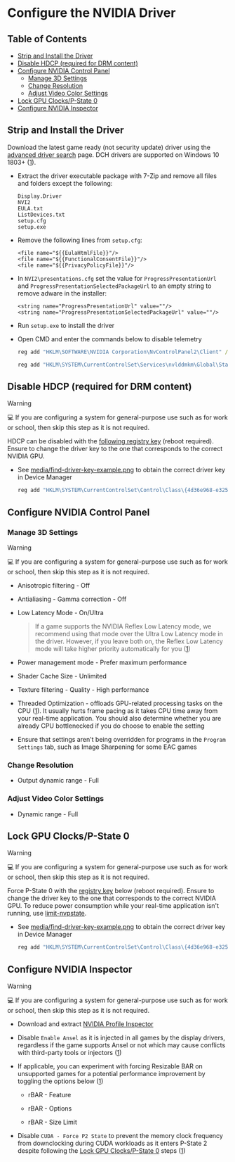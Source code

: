 # Configure the NVIDIA Driver

## Table of Contents

- [Strip and Install the Driver](#strip-and-install-the-driver)
- [Disable HDCP (required for DRM content)](#disable-hdcp-required-for-drm-content)
- [Configure NVIDIA Control Panel](#configure-nvidia-control-panel)
    - [Manage 3D Settings](#manage-3d-settings)
    - [Change Resolution](#change-resolution)
    - [Adjust Video Color Settings](#adjust-video-color-settings)
- [Lock GPU Clocks/P-State 0](#lock-gpu-clocksp-state-0)
- [Configure NVIDIA Inspector](#configure-nvidia-inspector)

## Strip and Install the Driver

Download the latest game ready (not security update) driver using the [advanced driver search](https://www.nvidia.com/download/find.aspx) page. DCH drivers are supported on Windows 10 1803+ ([1](https://nvidia.custhelp.com/app/answers/detail/a_id/4777/~/nvidia-dch%2Fstandard-display-drivers-for-windows-10-faq)).

- Extract the driver executable package with 7-Zip and remove all files and folders except the following:

    ```
    Display.Driver
    NVI2
    EULA.txt
    ListDevices.txt
    setup.cfg
    setup.exe
    ```

- Remove the following lines from ``setup.cfg``:

    ```
    <file name="${{EulaHtmlFile}}"/>
    <file name="${{FunctionalConsentFile}}"/>
    <file name="${{PrivacyPolicyFile}}"/>
    ```

- In ``NVI2\presentations.cfg`` set the value for ``ProgressPresentationUrl`` and ``ProgressPresentationSelectedPackageUrl`` to an empty string to remove adware in the installer:

    ```
    <string name="ProgressPresentationUrl" value=""/>
    <string name="ProgressPresentationSelectedPackageUrl" value=""/>
    ```

- Run ``setup.exe`` to install the driver

- Open CMD and enter the commands below to disable telemetry

    ```bat
    reg add "HKLM\SOFTWARE\NVIDIA Corporation\NvControlPanel2\Client" /v "OptInOrOutPreference" /t REG_DWORD /d "0" /f
    ```

    ```bat
    reg add "HKLM\SYSTEM\CurrentControlSet\Services\nvlddmkm\Global\Startup\SendTelemetryData" /t REG_DWORD /d "0" /f
    ```

## Disable HDCP (required for DRM content)

> [!WARNING]
> 💻 If you are configuring a system for general-purpose use such as for work or school, then skip this step as it is not required.

HDCP can be disabled with the [following registry key](https://github.com/djdallmann/GamingPCSetup/blob/master/CONTENT/RESEARCH/WINDRIVERS/README.md#q-are-there-any-configuration-options-that-allow-you-to-disable-hdcp-when-using-nvidia-based-graphics-cards) (reboot required). Ensure to change the driver key to the one that corresponds to the correct NVIDIA GPU.

- See [media/find-driver-key-example.png](/media/find-driver-key-example.png) to obtain the correct driver key in Device Manager

    ```bat
    reg add "HKLM\SYSTEM\CurrentControlSet\Control\Class\{4d36e968-e325-11ce-bfc1-08002be10318}\0000" /v "RMHdcpKeyglobZero" /t REG_DWORD /d "1" /f
    ```

## Configure NVIDIA Control Panel

### Manage 3D Settings

> [!WARNING]
> 💻 If you are configuring a system for general-purpose use such as for work or school, then skip this step as it is not required.

- Anisotropic filtering - Off

- Antialiasing - Gamma correction - Off

- Low Latency Mode - On/Ultra

    > If a game supports the NVIDIA Reflex Low Latency mode, we recommend using that mode over the Ultra Low Latency mode in the driver. However, if you leave both on, the Reflex Low Latency mode will take higher priority automatically for you ([1](https://www.nvidia.com/en-gb/geforce/news/reflex-low-latency-platform))

- Power management mode - Prefer maximum performance

- Shader Cache Size - Unlimited

- Texture filtering - Quality - High performance

- Threaded Optimization - offloads GPU-related processing tasks on the CPU ([1](https://tweakguides.pcgamingwiki.com/NVFORCE_8.html)). It usually hurts frame pacing as it takes CPU time away from your real-time application. You should also determine whether you are already CPU bottlenecked if you do choose to enable the setting

- Ensure that settings aren't being overridden for programs in the ``Program Settings`` tab, such as Image Sharpening for some EAC games

### Change Resolution

- Output dynamic range - Full

### Adjust Video Color Settings

- Dynamic range - Full

## Lock GPU Clocks/P-State 0

> [!WARNING]
> 💻 If you are configuring a system for general-purpose use such as for work or school, then skip this step as it is not required.

Force P-State 0 with the [registry key](https://github.com/djdallmann/GamingPCSetup/blob/master/CONTENT/RESEARCH/WINDRIVERS/README.md#q-is-there-a-registry-setting-that-can-force-your-display-adapter-to-remain-at-its-highest-performance-state-pstate-p0) below (reboot required). Ensure to change the driver key to the one that corresponds to the correct NVIDIA GPU. To reduce power consumption while your real-time application isn't running, use [limit-nvpstate](https://github.com/amitxv/limit-nvpstate).

- See [media/find-driver-key-example.png](/media/find-driver-key-example.png) to obtain the correct driver key in Device Manager

    ```bat
    reg add "HKLM\SYSTEM\CurrentControlSet\Control\Class\{4d36e968-e325-11ce-bfc1-08002be10318}\0000" /v "DisableDynamicPstate" /t REG_DWORD /d "1" /f
    ```

## Configure NVIDIA Inspector

> [!WARNING]
> 💻 If you are configuring a system for general-purpose use such as for work or school, then skip this step as it is not required.

- Download and extract [NVIDIA Profile Inspector](https://github.com/Orbmu2k/nvidiaProfileInspector)

- Disable ``Enable Ansel`` as it is injected in all games by the display drivers, regardless if the game supports Ansel or not which may cause conflicts with third-party tools or injectors ([1](https://www.pcgamingwiki.com/wiki/Nvidia#Ansel))

- If applicable, you can experiment with forcing Resizable BAR on unsupported games for a potential performance improvement by toggling the options below ([1](https://www.youtube.com/watch?v=ZTOtqWTFSK8))

    - rBAR - Feature

    - rBAR - Options

    - rBAR - Size Limit

- Disable ``CUDA - Force P2 State`` to prevent the memory clock frequency from downclocking during CUDA workloads as it enters P-State 2 despite following the [Lock GPU Clocks/P-State 0](#lock-gpu-clocksp-state-0) steps ([1](/media/cuda-force-p2-state-analysis.png))
